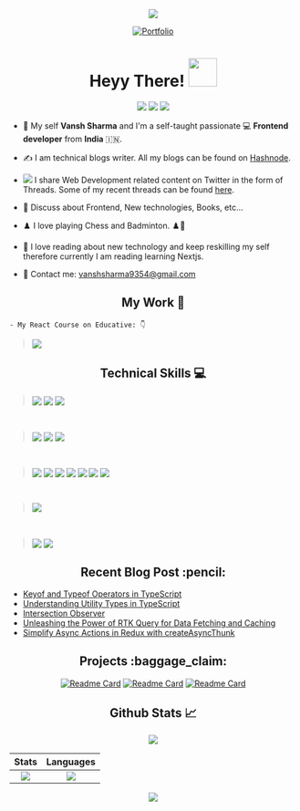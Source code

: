 
<!-- Random Quote -->

<div align="center">

![](https://quotes-github-readme.vercel.app/api?type=horizontal&theme=monokai)

[![Portfolio](https://img.shields.io/badge/My%20Portfolio%20Link-FF6C37?style=for-the-badge&&logoColor=white)](http://vanshsharma.vercel.app/)
</div>



<!-- INTRO -->
<div align="center"><h1> Heyy There! <img src="https://media.tenor.com/images/f580b40a349dcb2d7cb93573e2329061/tenor.gif" width="50"/>

</h1></div>
<div align="center">

[![](https://img.shields.io/badge/Twitter-1DA1F2?style=for-the-badge&logo=twitter&logoColor=white)](https://twitter.com/Vanshsh2701) 
[![](https://img.shields.io/badge/LinkedIn-0077B5?style=for-the-badge&logo=linkedin&logoColor=white)](https://www.linkedin.com/in/vanshsharma27/) 
[![](https://img.shields.io/badge/Gmail-D14836?style=for-the-badge&logo=gmail&logoColor=white)](mailto:vanshsharma9354@gmail.com)
<!--
[![](https://img.shields.io/badge/CodeSandbox-624763?style=for-the-badge&logo=codesandbox&logoColor=black)](https://codesandbox.io/dashboard/all/?workspace=d5d2cd62-59c4-4472-b528-c790da428f56) 
[![](https://img.shields.io/badge/Calendly-2e7eea?style=for-the-badge&logo=calendly&logoColor=white)](https://calendly.com/vanshsharma9354/)

[![PayPal](https://img.shields.io/badge/Support%20PayPal-00457C?style=for-the-badge&logo=paypal&logoColor=white)](https://paypal.me/vanshsharma27)

[![Hashnode](https://img.shields.io/badge/Hashnode-2962FF?style=for-the-badge&logo=hashnode&logoColor=white)](https://vanshsharma.hashnode.dev/)
-->

</div>

- 🔭 My self **Vansh Sharma** and I'm a self-taught passionate 💻 **Frontend developer** from **India** 🇮🇳.


- :writing_hand: I am technical blogs writer.  All my blogs can be found on [Hashnode](https://vanshsharma.hashnode.dev/).

<!-- - 📖 Since the year 2020, I've been reading obsessively. Here is a list of [my books](https://vanshsharma.notion.site/BOOKS-3cf56cc10db54509a197fc63cf4a3a5c). -->


- <img src="https://img.icons8.com/external-flaticons-flat-flat-icons/15/000000/external-thread-sewing-flaticons-flat-flat-icons-2.png"/> I share Web Development related content on Twitter in the form of Threads. Some of my recent threads can be found [here](https://typefully.com/Vanshsh2701).

- 💬 Discuss about Frontend, New technologies, Books, etc...

- ♟️ I love playing Chess and Badminton. ♟️🏸

- 🌴 I love reading about new technology and keep reskilling my self therefore currently I am reading learning Nextjs.

- 📧 Contact me: [vanshsharma9354@gmail.com](mailto:vanshsharma9354@gmail.com)

<!-- SKILLS -->
<div align="center"><h2> My Work 📑 </h2> </div>

```
- My React Course on Educative: 👇
```
> <a href="https://www.educative.io/courses/creating-five-impactful-applications-with-reactjs"><img src="https://www.educative.io/cdn-cgi/image/format=auto,width=600,quality=75/v2api/collection/6586453712175104/6558618190610432/image/5341103656271872"/></a>



<!-- SKILLS -->
<div align="center"><h2> Technical Skills 💻 </h2> </div>

> <img align="center" src="https://img.shields.io/badge/javascript-ffff00.svg?style=for-the-badge&logo=javascript&logoColor=000000"/> <!-- React --><img align="center" src="https://img.shields.io/badge/react-%2320232a.svg?style=for-the-badge&logo=react&logoColor=%2361DAFB"/> <!-- TypeScript --> <img align="center" src="https://img.shields.io/badge/typescript-%23007ACC.svg?style=for-the-badge&logo=typescript&logoColor=white"/> 



<br />

>   <img align="center" src="https://img.shields.io/badge/html5-%23E34F26.svg?style=for-the-badge&logo=html5&logoColor=white"/> <!-- CSS 3 --> <img align="center" src="https://img.shields.io/badge/css3-%231572B6.svg?style=for-the-badge&logo=css3&logoColor=white"/>   <!-- Sass --> <img align="center" src="https://img.shields.io/badge/SASS-hotpink.svg?style=for-the-badge&logo=SASS&logoColor=white"/>

<br />

> <img align="center" src="https://img.shields.io/badge/bootstrap-white.svg?style=for-the-badge&logo=bootstrap&logoColor=white)"/> <!-- Tailwind CSS -->  <img align="center" src="https://img.shields.io/badge/tailwindcss-%2338B2AC.svg?style=for-the-badge&logo=tailwind-css&logoColor=white"/> <!-- Redux --> <img align="center" src="https://img.shields.io/badge/redux-%23593d88.svg?style=for-the-badge&logo=redux&logoColor=white"/> <!--Router  --> <img align="center" src="https://img.shields.io/badge/React_Router-CA4245?style=for-the-badge&logo=react-router&logoColor=white"/> <img align="center" src="https://img.shields.io/badge/Material%20UI-007FFF?style=for-the-badge&logo=mui&logoColor=white"/> <!--Storybook  --> <img align="center" src="https://img.shields.io/badge/React_Router-CA4245?style=for-the-badge&logo=react-router&logoColor=white"/> <img align="center" src="https://img.shields.io/badge/-Storybook-FF4785?style=for-the-badge&logo=storybook&logoColor=white"/> 



<br />

> <img align="center" src="https://img.shields.io/badge/firebase-%23039BE5.svg?style=for-the-badge&logo=firebase"/>

<br />


>  <img align="center" src="https://img.shields.io/badge/git-%23F05033.svg?style=for-the-badge&logo=git&logoColor=white"/> <!-- VS Code --> <img align="center" src="https://img.shields.io/badge/Visual%20Studio%20Code-0078d7.svg?style=for-the-badge&logo=visual-studio-code&logoColor=white"/>


<!-- BLOGS  -->

<div align ="center"><h2> Recent Blog Post :pencil: </h2> </div>

<!-- HASHNODE:START -->
- [Keyof and Typeof Operators in TypeScript](https://vanshsharma.hashnode.dev/keyof-and-typeof-operators-in-typescript)
- [Understanding Utility Types in TypeScript](https://vanshsharma.hashnode.dev/understanding-utility-types-in-typescript)
- [Intersection Observer](https://vanshsharma.hashnode.dev/intersection-observer)
- [Unleashing the Power of RTK Query for Data Fetching and Caching](https://vanshsharma.hashnode.dev/unleashing-the-power-of-rtk-query-for-data-fetching-and-caching)
- [Simplify Async Actions in Redux with createAsyncThunk](https://vanshsharma.hashnode.dev/simplify-async-actions-in-redux-with-createasyncthunk)
<!-- HASHNODE:END -->



<div align="center"><h2>Projects :baggage_claim: </h2>
<div  align="center" display="flex">

[![Readme Card](https://github-readme-stats.vercel.app/api/pin/?username=VanshSh&repo=react-note-taking-app-with-ts&theme=radical  )](https://react-note-taking-app-with-ts.vercel.app/)
[![Readme Card](https://github-readme-stats.vercel.app/api/pin/?username=VanshSh&repo=UIWIzard&theme=radical)](https://uiwizard.netlify.app/)
[![Readme Card](https://github-readme-stats.vercel.app/api/pin/?username=VanshSh&repo=CryptoX&theme=radical)](https://cryptox2.vercel.app/)

  
</div>
                        
</div>


<!--Github Stats-->
<div align="center"><h2>Github Stats 📈 </h2>

![](http://github-profile-summary-cards.vercel.app/api/cards/profile-details?username=VanshSh&theme=monokai)

| **Stats** | **Languages** |
|:-------------------:|:----------------------:|
|![](http://github-profile-summary-cards.vercel.app/api/cards/most-commit-language?username=VanshSh&theme=monokai)                |      ![](http://github-profile-summary-cards.vercel.app/api/cards/stats?username=VanshSh&theme=monokai)                  |
                    

<img src='https://visitor-badge.laobi.icu/badge?page_id=VanshSh'>
</div>
